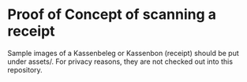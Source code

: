# Proof of Concept of scanning a receipt

Sample images of a Kassenbeleg or Kassenbon (receipt) should be put under assets/.
For privacy reasons, they are not checked out into this repository.